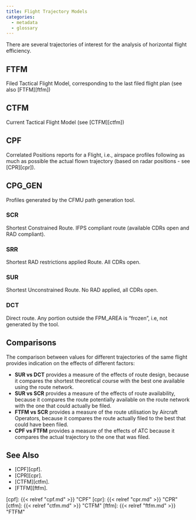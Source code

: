 ```yaml
---
title: Flight Trajectory Models
categories:
  - metadata
  - glossary
---
```


<style>
table, td {
  border: 1px solid #bfbdbd;
  border-collapse: collapse;
}
td {
  padding: 5px;
}
</style>



There are several trajectories of interest for the analysis of horizontal flight efficiency.

## FTFM
Filed Tactical Flight Model, corresponding to the last filed flight plan (see also [FTFM][ftfm])

## CTFM
Current Tactical Flight Model (see [CTFM][ctfm])

## CPF
Correlated Positions reports for a Flight, i.e., airspace profiles following as much as possible
the actual flown trajectory (based on radar positions - see [CPR][cpr]).

## CPG_GEN
Profiles generated by the CFMU path generation tool.

### SCR
Shortest Constrained Route. IFPS compliant route (available CDRs open and RAD compliant).

### SRR
Shortest RAD restrictions applied Route. All CDRs open.

### SUR
Shortest Unconstrained Route. No RAD applied, all CDRs open.

### DCT
Direct route. Any portion outside the FPM_AREA is “frozen”, i.e, not generated by the tool. 

## Comparisons

The comparison between values for different trajectories of the same flight provides indication
on the effects of different factors:

* **SUR vs DCT** provides a measure of the effects of route design, because it compares the
  shortest theoretical course with the best one available using the route network.
* **SUR vs SCR** provides a measure of the effects of route availability,
  because it compares the route potentially available on the route network with
  the one that could actually be filed.
* **FTFM vs SCR** provides a measure of the route utilisation by Aircraft Operators,
  because it compares the route actually filed to the best that could have been filed.
* **CPF vs FTFM** provides a measure of the effects of ATC
  because it compares the actual trajectory to the one that was filed.


## See Also

* [CPF][cpf].
* [CPR][cpr].
* [CTFM][ctfm].
* [FTFM][ftfm].


[cpf]: {{< relref "cpf.md" >}} "CPF"
[cpr]: {{< relref "cpr.md" >}} "CPR"
[ctfm]: {{< relref "ctfm.md" >}} "CTFM"
[ftfm]: {{< relref "ftfm.md" >}} "FTFM"

